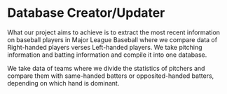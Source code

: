 # Database Creator/Updater

What our project aims to achieve is to extract the most recent information on baseball players in Major League Baseball where we compare data of Right-handed players verses Left-handed players. We take pitching information and batting information and compile it into one database.

We take data of teams where we divide the statistics of pitchers and compare them with same-handed batters or opposited-handed batters, depending on which hand is dominant.
